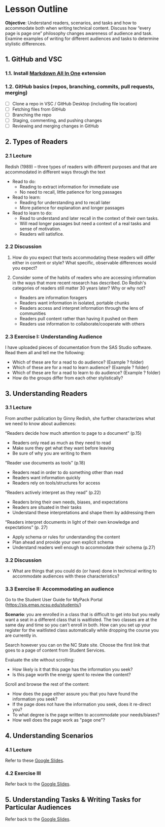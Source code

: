 # Lesson Outline

**Objective**: Understand readers, scenarios, and tasks and how to accommodate both when writing technical content. Discuss how “every page is page one” philosophy changes awareness of audience and task. Examine examples of writing for different audiences and tasks to determine stylistic differences.

## 1. GitHub and VSC

### 1.1. Install [Markdown All In One](https://marketplace.visualstudio.com/items?itemName=yzhang.markdown-all-in-one) extension

### 1.2.  GitHub basics (repos, branching, commits, pull requests, merging)

- [ ] Clone a repo in VSC / GitHub Desktop (including file location)
- [ ] Fetching files from GitHub
- [ ] Branching the repo
- [ ] Staging, commenting, and pushing changes
- [ ] Reviewing and merging changes in GitHub

## 2. Types of Readers

### 2.1 Lecture

Redish (1989) – three types of readers with different purposes and that are accommodated in different ways through the text

- Read to do: 
  - Reading to extract information for immediate use
  - No need to recall, little patience for long passages
- Read to learn: 
  - Reading for understanding and to recall later
  - More patience for explanation and longer passages
- Read to learn to do: 
  - Read to understand and later recall in the context of their own tasks. 
  - Will read longer passages but need a context of a real tasks and sense of motivation. 
  - Readers will satisfice.

### 2.2 Discussion

1. How do you expect that texts accommodating these readers will differ either in content or style? What specific, observable differences would you expect?
2. Consider some of the habits of readers who are accessing information in the ways that more recent research has described. Do Redish's categories of readers still matter 30 years later? Why or why not?

   - Readers are information foragers
   - Readers want information in isolated, portable chunks
   - Readers access and interpret information through the lens of communities
   - Readers pull content rather than having it pushed on them
   - Readers use information to collaborate/cooperate with others

### 2.3 Exercise I: Understanding Audience

I have uploaded pieces of documentation from the SAS Studio software. Read them all and tell me the following:

- Which of these are for a read to do audience? (Example ? folder)
- Which of these are for a read to learn audience? (Example ? folder)
- Which of these are for a read to learn to do audience? (Example ? folder)
- How do the groups differ from each other stylistically?

## 3. Understanding Readers

### 3.1 Lecture

From another publication by Ginny Redish, she further characterizes what we need to know about audiences:

“Readers decide how much attention to page to a document” (p.15)
- Readers only read as much as they need to read
- Make sure they get what they want before leaving
- Be sure of why you are writing to them

“Reader use documents as tools” (p.18)
- Readers read in order to do something other than read
- Readers want information quickly
- Readers rely on tools/structures for access

“Readers actively interpret as they read” (p.22)
- Readers bring their own needs, biases, and expectations
- Readers are situated in their tasks
- Understand these interpretations and shape them by addressing them

“Readers interpret documents in light of their own knowledge and expectations” (p. 27)
- Apply schema or rules for understanding the content
- Plan ahead and provide your own explicit schema
- Understand readers well enough to accommodate their schema (p.27)

### 3.2 Discussion

- What are things that you could do (or have) done in technical writing to accommodate audiences with these characteristics?

### 3.3 Exercise II: Accommodating an audience

Go to the Student User Guide for MyPack Portal (https://sis.emas.ncsu.edu/students/)

**Scenario**: you are enrolled in a class that is difficult to get into but you really want a seat in a different class that is waitlisted. The two classes are at the same day and time so you can't enroll in both. How can you set up your register for the waitlisted class automatically while dropping the course you are currently in.

Search however you can on the NC State site. Choose the first link that goes to a page of content from Student Services.

Evaluate the site without scrolling:
- How likely is it that this page has the information you seek?
- Is this page worth the energy spent to review the content?

Scroll and browse the rest of the content:

- How does the page either assure you that you have found the information you seek?
- If the page does not have the information you seek, does it re-direct you?
- To what degree is the page written to accommodate your needs/biases?
- How well does the page work as "page one"?

## 4. Understanding Scenarios

### 4.1 Lecture

Refer to these [Google Slides](https://docs.google.com/presentation/d/1QDSchasxTbvmpup093VWrJ96j3X-XBXK/edit?usp=sharing&ouid=106375923921921850595&rtpof=true&sd=true).

### 4.2 Exercise III

Refer back to the [Google Slides](https://docs.google.com/presentation/d/1QDSchasxTbvmpup093VWrJ96j3X-XBXK/edit?usp=sharing&ouid=106375923921921850595&rtpof=true&sd=true).

## 5. Understanding Tasks &amp; Writing Tasks for Particular Audiences

Refer back to the [Google Slides](https://docs.google.com/presentation/d/1QDSchasxTbvmpup093VWrJ96j3X-XBXK/edit?usp=sharing&ouid=106375923921921850595&rtpof=true&sd=true).
